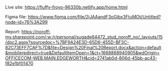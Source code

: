 Live site:
https://fluffy-froyo-96330b.netlify.app/home.html

Figma file:
https://www.figma.com/file/2jJAAandF3oGibx3FtuMOt/Untitled?node-id=76%3A299

Report:
https://noroff-my.sharepoint.com/:w:/r/personal/sugade64472_stud_noroff_no/_layouts/15/doc2.aspx?sourcedoc=%7BF9A24E3D-65D6-455D-BF3C-82C73EFF7CAF%7D&file=Design%20Final%20Report.docx&action=default&mobileredirect=true&DefaultItemOpen=1&ct=1668868940905&wdOrigin=OFFICECOM-WEB.MAIN.EDGEWORTH&cid=2741ab0d-806d-45bb-ac43-f82e1bf01470
